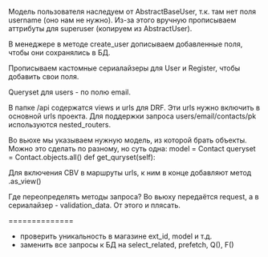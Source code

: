 Модель пользователя наследуем от AbstractBaseUser, т.к. там нет поля username (оно нам не нужно).
Из-за этого вручную прописываем аттрибуты для superuser (копируем из AbstractUser).

В менеджере в методе create_user дописываем добавленные поля, чтобы они сохранялись в БД.

Прописываем кастомные сериалайзеры для User и Register, чтобы добавить свои поля.


Queryset для users - по полю email.

В папке /api содержатся views и urls для DRF. Эти urls нужно включить в основной urls проекта.
Для поддержки запроса users/email/contacts/pk используются nested_routers.

Во вьюхе мы указываем нужную модель, из которой брать объекты.
Можно это сделать по разному, но суть одна:
model = Contact
queryset = Contact.objects.all()
def get_quryset(self):

Для включения CBV в маршруты urls, к ним в конце добавляют метод .as_view()

Где переопределять методы запроса? Во вьюху передаётся request, а 
в сериалайзер - validation_data. От этого и плясать.
 



==============
- проверить уникальность в магазине ext_id, model и т.д.
- заменить все запросы к БД на select_related, prefetch, Q(), F()
